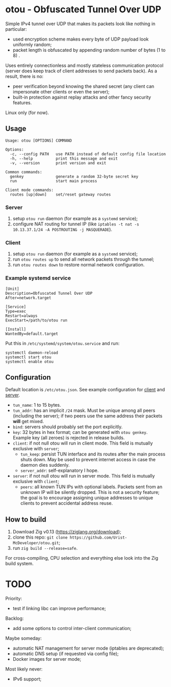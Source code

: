 # otou - Obfuscated Tunnel Over UDP

Simple IPv4 tunnel over UDP that makes its packets look like nothing in particular:
* used encryption scheme makes every byte of UDP payload look uniformly random;
* packet length is obfuscated by appending random number of bytes (1 to 8) .

Uses entirely connectionless and mostly stateless communication protocol
(server does keep track of client addresses to send packets back). As a result, there is no:

* peer verification beyond knowing the shared secret (any client can impersonate other clients or even the server);
* built-in protection against replay attacks and other fancy security features.

Linux only (for now).

## Usage

```
Usage: otou [OPTIONS] COMMAND

Options:
  -c, --config PATH   use PATH instead of default config file location
  -h, --help          print this message and exit
  -v, --version       print version and exit

Common commands:
  genkey              generate a random 32-byte secret key
  run                 start main process

Client mode commands:
  routes [up|down]    set/reset gateway routes
```

### Server

1. setup `otou run` daemon (for example as a `systemd` service);
2. configure NAT routing for tunnel IP (like `iptables -t nat -s 10.13.37.1/24 -A POSTROUTING -j MASQUERADE`).

### Client

1. setup `otou run` daemon (for example as a `systemd` service);
2. run `otou routes up` to send all network packets through the tunnel;
3. run `otou routes down` to restore normal network configuration.

### Example systemd service

```
[Unit]
Description=Obfuscated Tunnel Over UDP
After=network.target

[Service]
Type=exec
Restart=always
ExecStart=/path/to/otou run

[Install]
WantedBy=default.target
```

Put this in  `/etc/systemd/system/otou.service` and run:

```
systemctl daemon-reload
systemctl start otou
systemctl enable otou
```

## Configuration

Default location is `/etc/otou.json`.
See example configuration for [client](src/config_client_example.json) and [server](src/config_server_example.json).

* `tun_name`: 1 to 15 bytes.
* `tun_addr`: has an implicit `/24` mask. Must be unique among all peers (including the server);
  if two peers use the same address their packets **will** get mixed.
* `bind`: servers should probably set the port explicitly.
* `key`: 32 bytes in hex format; can be generated with `otou genkey`.
  Example key (all zeroes) is rejected in release builds.
* `client`: if not null otou will run in client mode. This field is mutually exclusive with `server`;
   * `tun_keep`: persist TUN interface and its routes after the main process shuts down.
     May be used to prevent internet access in case the daemon dies suddenly.
   * `server_addr`: self-explanatory I hope.
* `server`: if not null otou will run in server mode. This field is mutually exclusive with `client`;
   * `peers`: all known TUN IPs with optional labels.
     Packets sent from an unknown IP will be silently dropped. This is not a security feature;
     the goal is to encourage assigning unique addresses to unique clients to prevent accidental address reuse.

## How to build

1. Download Zig v0.13 (https://ziglang.org/download);
2. clone this repo: `git clone https://github.com/Urist-McDeveloper/otou.git`;
3. run `zig build --release=safe`.

For cross-compiling, CPU selection and everything else look into the Zig build system.

# TODO

Priority:

* test if linking libc can improve performance;

Backlog:

* add some options to control inter-client communication;

Maybe someday:

* automatic NAT management for server mode (iptables are deprecated);
* automatic DNS setup (if requested via config file);
* Docker images for server mode;

Most likely never:

* IPv6 support;
